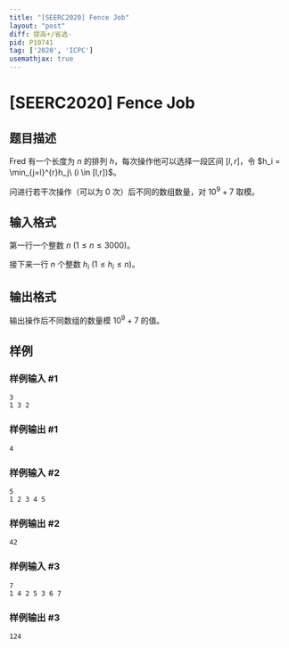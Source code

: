 ```yaml
---
title: "[SEERC2020] Fence Job"
layout: "post"
diff: 提高+/省选-
pid: P10741
tag: ['2020', 'ICPC']
usemathjax: true
---
```


# [SEERC2020] Fence Job
## 题目描述

Fred 有一个长度为 $n$ 的排列 $h$，每次操作他可以选择一段区间 $[l,r]$，令 $h_i = \min_{j=l}^{r}h_j\ (i \in [l,r])$。

问进行若干次操作（可以为 $0$ 次）后不同的数组数量，对 $10^9 + 7$ 取模。
## 输入格式

第一行一个整数 $n\ (1 \leq n \leq 3000)$。

接下来一行 $n$ 个整数 $h_i\ (1 \leq h_i \leq n)$。
## 输出格式

输出操作后不同数组的数量模 $10^9+7$ 的值。
## 样例

### 样例输入 #1
```
3
1 3 2
```
### 样例输出 #1
```
4
```
### 样例输入 #2
```
5
1 2 3 4 5

```
### 样例输出 #2
```
42
```
### 样例输入 #3
```
7
1 4 2 5 3 6 7
```
### 样例输出 #3
```
124
```
